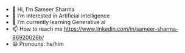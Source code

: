 - 👋 Hi, I’m Sameer Sharma
- 👀 I’m interested in Artificial intelligence 
- 🌱 I’m currently learning Generative ai
- 📫 How to reach me https://www.linkedin.com/in/sameer-sharma-86920026b/
- 😄 Pronouns: he/him

<!---
sameersharma1122/sameersharma1122 is a ✨ special ✨ repository because its `README.md` (this file) appears on your GitHub profile.
You can click the Preview link to take a look at your changes.
--->
